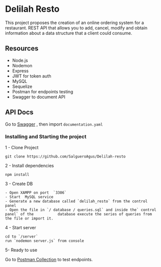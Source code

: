 # Delilah Resto

This project proposes the creation of an online ordering system for a restaurant. REST API that allows you to add, cancel, modify and obtain information about a data structure that a client could consume.

## Resources


- Node.js
- Nodemon
- Express
- JWT for token auth
- MySQL
- Sequelize
- Postman for endpoints testing
- Swagger to document API


## API Docs

Go to [Swagger](https://editor.swagger.io/) , then import `documentation.yaml`


### Installing and Starting the project

1 - Clone Project
```
git clone https://github.com/SalgueroAgus/Delilah-resto
```
 2 - Install dependencies
```
npm install
```
3 - Create DB 
```
- Open XAMPP on port  `3306`
- Start  MySQL service
- Generate a new database called `delilah_resto` from the control panel
- Open the file in `/ database / queries.sql` and inside the` control panel` of the           database execute the series of queries from the file or import it.
```
4 - Start server
```
cd to `/server` 
run `nodemon server.js` from console
```
5- Ready to use

Go to [Postman Collection](https://documenter.getpostman.com/view/12669841/TVYGax9u) to test endpoints.
